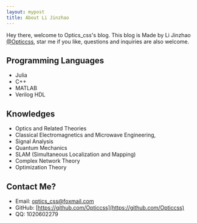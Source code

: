 ```yaml
---
layout: mypost
title: About Li Jinzhao
---
```


Hey there, welcome to Optics_css's blog. This blog is Made by Li Jinzhao [@Opticcss](https://opticcss.github.io/), star me if you like, questions and inquiries are also welcome.

## Programming Languages

- Julia
- C++
- MATLAB
- Verilog HDL

## Knowledges

- Optics and Related Theories
- Classical Electromagnetics and Microwave Engineering,
- Signal Analysis
- Quantum Mechanics
- SLAM (Simultaneous Localization and Mapping)
- Complex Network Theory
- Optimization Theory

## **Contact Me?**

- Email: [optics_css@foxmail.com](mailto:optics_css@foxmail.com)
- GitHub: [https://github.com/Opticcss](https://github.com/Opticcss)
- QQ: 1020602279

